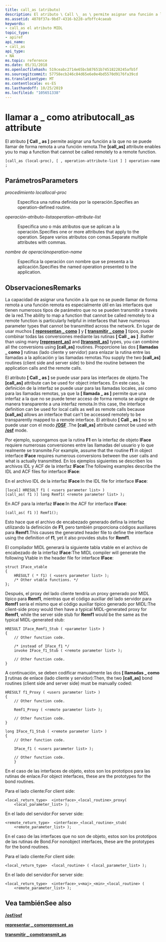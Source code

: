 ```yaml
---
title: call_as (atributo)
description: El atributo \ Call \_ as \ permite asignar una función a la que no se puede llamar de forma remota a una función remota.
ms.assetid: 4078f37a-9bd7-4316-b228-afbffc4caeab
keywords:
- call_as el atributo MIDL
topic_type:
- apiref
api_name:
- call_as
api_type:
- NA
ms.topic: reference
ms.date: 05/31/2018
ms.openlocfilehash: 519ceabc2714e65bcb87651b74518228245afb5f
ms.sourcegitcommit: 57758ecb246c84d65e6e0e4bd5570d9176fa39cd
ms.translationtype: MT
ms.contentlocale: es-ES
ms.lasthandoff: 10/25/2019
ms.locfileid: "105651338"
---
```

# <a name="call_as-attribute"></a><span data-ttu-id="3d00b-104">llamar a \_ como atributo</span><span class="sxs-lookup"><span data-stu-id="3d00b-104">call\_as attribute</span></span>

<span data-ttu-id="3d00b-105">El atributo **\[ Call \_ as \]** permite asignar una función a la que no se puede llamar de forma remota a una función remota.</span><span class="sxs-lookup"><span data-stu-id="3d00b-105">The **\[call\_as\]** attribute enables you to map a function that cannot be called remotely to a remote function.</span></span>

``` syntax
[call_as (local-proc), [ , operation-attribute-list ] ] operation-name ;
```

## <a name="parameters"></a><span data-ttu-id="3d00b-106">Parámetros</span><span class="sxs-lookup"><span data-stu-id="3d00b-106">Parameters</span></span>

<dl> <dt>

<span data-ttu-id="3d00b-107">*procedimiento local*</span><span class="sxs-lookup"><span data-stu-id="3d00b-107">*local-proc*</span></span> 
</dt> <dd>

<span data-ttu-id="3d00b-108">Especifica una rutina definida por la operación.</span><span class="sxs-lookup"><span data-stu-id="3d00b-108">Specifies an operation-defined routine.</span></span>

</dd> <dt>

<span data-ttu-id="3d00b-109">*operación-atributo-lista*</span><span class="sxs-lookup"><span data-stu-id="3d00b-109">*operation-attribute-list*</span></span> 
</dt> <dd>

<span data-ttu-id="3d00b-110">Especifica uno o más atributos que se aplican a la operación.</span><span class="sxs-lookup"><span data-stu-id="3d00b-110">Specifies one or more attributes that apply to the operation.</span></span> <span data-ttu-id="3d00b-111">Separe varios atributos con comas.</span><span class="sxs-lookup"><span data-stu-id="3d00b-111">Separate multiple attributes with commas.</span></span>

</dd> <dt>

<span data-ttu-id="3d00b-112">*nombre de operación*</span><span class="sxs-lookup"><span data-stu-id="3d00b-112">*operation-name*</span></span> 
</dt> <dd>

<span data-ttu-id="3d00b-113">Especifica la operación con nombre que se presenta a la aplicación.</span><span class="sxs-lookup"><span data-stu-id="3d00b-113">Specifies the named operation presented to the application.</span></span>

</dd> </dl>

## <a name="remarks"></a><span data-ttu-id="3d00b-114">Observaciones</span><span class="sxs-lookup"><span data-stu-id="3d00b-114">Remarks</span></span>

<span data-ttu-id="3d00b-115">La capacidad de asignar una función a la que no se puede llamar de forma remota a una función remota es especialmente útil en las interfaces que tienen numerosos tipos de parámetro que no se pueden transmitir a través de la red.</span><span class="sxs-lookup"><span data-stu-id="3d00b-115">The ability to map a function that cannot be called remotely to a remote function is particularly helpful in interfaces that have numerous parameter types that cannot be transmitted across the network.</span></span> <span data-ttu-id="3d00b-116">En lugar de usar muchos **\[** [**representan \_ como**](represent-as.md) **\]** y **\[** [**transmitir \_ como**](transmit-as.md) **\]** tipos, puede combinar todas las conversiones mediante las rutinas **\[ Call \_ as \]** .</span><span class="sxs-lookup"><span data-stu-id="3d00b-116">Rather than using many **\[**[**represent\_as**](represent-as.md)**\]** and **\[**[**transmit\_as**](transmit-as.md)**\]** types, you can combine all the conversions using **\[call\_as\]** routines.</span></span> <span data-ttu-id="3d00b-117">Proporcione las dos **\[ llamadas \_ como \]** rutinas (lado cliente y servidor) para enlazar la rutina entre las llamadas a la aplicación y las llamadas remotas.</span><span class="sxs-lookup"><span data-stu-id="3d00b-117">You supply the two **\[call\_as\]** routines (client side and server side) to bind the routine between the application calls and the remote calls.</span></span>

<span data-ttu-id="3d00b-118">El atributo **\[ Call \_ as \]** se puede usar para las interfaces de objeto.</span><span class="sxs-lookup"><span data-stu-id="3d00b-118">The **\[call\_as\]** attribute can be used for object interfaces.</span></span> <span data-ttu-id="3d00b-119">En este caso, la definición de la interfaz se puede usar para las llamadas locales, así como para las llamadas remotas, ya que la **\[ llamada \_ as \]** permite que una interfaz a la que no se puede tener acceso de forma remota se asigne de manera transparente a una interfaz remota.</span><span class="sxs-lookup"><span data-stu-id="3d00b-119">In this case, the interface definition can be used for local calls as well as remote calls because **\[call\_as\]** allows an interface that can't be accessed remotely to be transparently mapped to a remote interface.</span></span> <span data-ttu-id="3d00b-120">El atributo **\[ Call \_ as \]** no se puede usar con el modo [**/OSF**](-osf.md) .</span><span class="sxs-lookup"><span data-stu-id="3d00b-120">The **\[call\_as\]** attribute cannot be used with [**/osf**](-osf.md) mode.</span></span>

<span data-ttu-id="3d00b-121">Por ejemplo, supongamos que la rutina **F1** en la interfaz de objeto **IFace** requiere numerosas conversiones entre las llamadas del usuario y lo que realmente se transmite.</span><span class="sxs-lookup"><span data-stu-id="3d00b-121">For example, assume that the routine **f1** in object interface **IFace** requires numerous conversions between the user calls and what is actually transmitted.</span></span> <span data-ttu-id="3d00b-122">En los ejemplos siguientes se describen los archivos IDL y ACF de la interfaz **IFace**:</span><span class="sxs-lookup"><span data-stu-id="3d00b-122">The following examples describe the IDL and ACF files for interface **IFace**:</span></span>

<span data-ttu-id="3d00b-123">En el archivo IDL de la interfaz **IFace**:</span><span class="sxs-lookup"><span data-stu-id="3d00b-123">In the IDL file for interface **IFace**:</span></span>

``` syntax
[local] HRESULT f1 ( <users parameter list> ) 
[call_as( f1 )] long Remf1( <remote parameter list> );
```

<span data-ttu-id="3d00b-124">En ACF para la interfaz **IFace**:</span><span class="sxs-lookup"><span data-stu-id="3d00b-124">In the ACF for interface **IFace**:</span></span>

``` syntax
[call_as( f1 )] Remf1();
```

<span data-ttu-id="3d00b-125">Esto hace que el archivo de encabezado generado defina la interfaz utilizando la definición de **F1**, pero también proporciona códigos auxiliares para **Remf1**.</span><span class="sxs-lookup"><span data-stu-id="3d00b-125">This causes the generated header file to define the interface using the definition of **f1**, yet it also provides stubs for **Remf1**.</span></span>

<span data-ttu-id="3d00b-126">El compilador MIDL generará la siguiente tabla vtable en el archivo de encabezado de la interfaz **IFace**:</span><span class="sxs-lookup"><span data-stu-id="3d00b-126">The MIDL compiler will generate the following Vtable in the header file for interface **IFace**:</span></span>

``` syntax
struct IFace_vtable
{ 
    HRESULT ( * f1) ( <users parameter list> ); 
    /* Other vtable functions. */
};
```

<span data-ttu-id="3d00b-127">Después, el proxy del lado cliente tendría un proxy generado por MIDL típico para **Remf1**, mientras que el código auxiliar del lado servidor para **Remf1** sería el mismo que el código auxiliar típico generado por MIDL:</span><span class="sxs-lookup"><span data-stu-id="3d00b-127">The client-side proxy would then have a typical MIDL-generated proxy for **Remf1**, while the server side stub for **Remf1** would be the same as the typical MIDL-generated stub:</span></span>

``` syntax
HRESULT IFace_Remf1_Stub ( <parameter list> ) 
{ 
    // Other function code.

    /* instead of IFace_f1 */
    invoke IFace_f1_Stub ( <remote parameter list> ); 

    // Other function code.
}
```

<span data-ttu-id="3d00b-128">A continuación, se deben codificar manualmente las dos **\[ llamadas \_ como \]** rutinas de enlace (lado cliente y servidor):</span><span class="sxs-lookup"><span data-stu-id="3d00b-128">Then, the two **\[call\_as\]** bond routines (client side and server side) must be manually coded:</span></span>

``` syntax
HRESULT f1_Proxy ( <users parameter list> ) 
{ 
    // Other function code.

    Remf1_Proxy ( <remote parameter list> ); 

    // Other function code.
} 
 
long IFace_f1_Stub ( <remote parameter list> ) 
{ 
    // Other function code.

    IFace_f1 ( <users parameter list> ); 

    // Other function code.
    }
```

<span data-ttu-id="3d00b-129">En el caso de las interfaces de objeto, estos son los prototipos para las rutinas de enlace.</span><span class="sxs-lookup"><span data-stu-id="3d00b-129">For object interfaces, these are the prototypes for the bond routines.</span></span>

<span data-ttu-id="3d00b-130">Para el lado cliente:</span><span class="sxs-lookup"><span data-stu-id="3d00b-130">For client side:</span></span>

``` syntax
<local_return_type>  <interface>_<local_routine>_proxy( 
    <local_parameter_list> );
```

<span data-ttu-id="3d00b-131">En el lado del servidor:</span><span class="sxs-lookup"><span data-stu-id="3d00b-131">For server side:</span></span>

``` syntax
<remote_return_type>  <interface>_<local_routine>_stub(
    <remote_parameter_list> );
```

<span data-ttu-id="3d00b-132">En el caso de las interfaces que no son de objeto, estos son los prototipos de las rutinas de Bond.</span><span class="sxs-lookup"><span data-stu-id="3d00b-132">For nonobject interfaces, these are the prototypes for the bond routines.</span></span>

<span data-ttu-id="3d00b-133">Para el lado cliente:</span><span class="sxs-lookup"><span data-stu-id="3d00b-133">For client side:</span></span>

``` syntax
<local_return_type>  <local_routine> ( <local_parameter_list> );
```

<span data-ttu-id="3d00b-134">En el lado del servidor:</span><span class="sxs-lookup"><span data-stu-id="3d00b-134">For server side:</span></span>

``` syntax
<local_return_type>  <interface>_v<maj>_<min>_<local_routine> ( 
    <remote_parameter_list> );
```

## <a name="see-also"></a><span data-ttu-id="3d00b-135">Vea también</span><span class="sxs-lookup"><span data-stu-id="3d00b-135">See also</span></span>

<dl> <dt>

[<span data-ttu-id="3d00b-136">**/osf**</span><span class="sxs-lookup"><span data-stu-id="3d00b-136">**/osf**</span></span>](-osf.md)
</dt> <dt>

[<span data-ttu-id="3d00b-137">**representar \_ como**</span><span class="sxs-lookup"><span data-stu-id="3d00b-137">**represent\_as**</span></span>](represent-as.md)
</dt> <dt>

[<span data-ttu-id="3d00b-138">**transmitir \_ como**</span><span class="sxs-lookup"><span data-stu-id="3d00b-138">**transmit\_as**</span></span>](transmit-as.md)
</dt> </dl>

 

 




